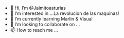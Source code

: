 - 👋 Hi, I’m @Jaimitoasturias
- 👀 I’m interested in ...La revolucion de  las maquinas!
- 🌱 I’m currently learning Marlin  & Visual
- 💞️ I’m looking to collaborate on ...
- 📫 How to reach me ...

<!---
Jaimitoasturias/Jaimitoasturias is a ✨ special ✨ repository because its `README.md` (this file) appears on your GitHub profile.
You can click the Preview link to take a look at your changes.
--->
